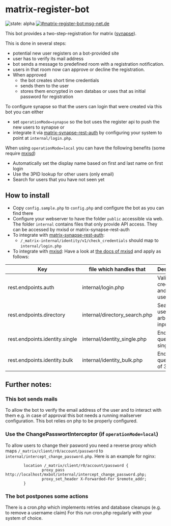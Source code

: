 # matrix-register-bot
![state: alpha](https://img.shields.io/badge/state-alpha-yellowgreen.svg)
[![#matrix-register-bot:msg-net.de](https://img.shields.io/badge/matrix-%23matrix--register--bot%3Amsg--net.de-brightgreen.svg)](https://matrix.to/#/#matrix-register-bot:msg-net.de)

This bot provides a two-step-registration for matrix ([synapse](https://github.com/matrix-org/synapse)).

This is done in several steps:
- potential new user registers on a bot-provided site
- user has to verify its mail address
- bot sends a message to predefined room with a registration notification.
- users in that room now can approve or decline the registration.
- When approved
  - the bot creates short time credentials
  - sends them to the user
  - stores them encrypted in own databas or uses that as initial password for registration

To configure synapse so that the users can login that were created via this bot you can either 
- set `operationMode=synapse` so the bot uses the register api to push the new users to synapse or 
- integrate it via [matrix-synapse-rest-auth](https://github.com/kamax-io/matrix-synapse-rest-auth#integrate) by configuring your system to point at `internal/login.php`.

When using `operationMode=local` you can have the following benefits (some require [mxisd](https://github.com/kamax-io/mxisd/blob/master/docs/stores/rest.md))
- Automatically set the display name based on first and last name on first login
- Use the 3PID lookup for other users (only email)
- Search for users that you have not seen yet

## How to install

- Copy `config.sample.php` to `config.php` and configure the bot as you can find there
- Configure your webserver to have the folder `public` accessible via web.
  The folder `internal` contains files that only provide API access. They can be accessed by mxisd or matrix-synapse-rest-auth 
- To integrate with [matrix-synapse-rest-auth](https://github.com/kamax-io/matrix-synapse-rest-auth):
  - `/_matrix-internal/identity/v1/check_credentials` should map to `internal/login.php`
- To integrate with [mxisd](https://github.com/kamax-io/mxisd): Have a look at [the docs of mxisd](https://github.com/kamax-io/mxisd/blob/master/docs/stores/rest.md) and apply as follows:


| Key                            | file which handles that       | Description                                          |
|--------------------------------|-------------------------------|------------------------------------------------------|
| rest.endpoints.auth            | internal/login.php            | Validate credentials and get user profile            |
| rest.endpoints.directory       | internal/directory_search.php | Search for users by arbitrary input                  |
| rest.endpoints.identity.single | internal/identity_single.php  | Endpoint to query a single 3PID                      |
| rest.endpoints.identity.bulk   | internal/identity_bulk.php    | Endpoint to query a list of 3PID                     |


## Further notes:

### This bot sends mails
To allow the bot to verify the email address of the user and to interact with them e.g. in case of approval this bot needs a running mailserver configuration.
This bot relies on php to be properly configured.

### Use the ChangePasswortInterceptor (if `operationMode=local`)

To allow users to change their pasword you need a reverse proxy which maps `/_matrix/client/r0/account/password` to `internal/intercept_change_password.php`.
Here is an example for nginx:
```
        location /_matrix/client/r0/account/password {
                proxy_pass http://localhost/mxbot/internal/intercept_change_password.php;
                proxy_set_header X-Forwarded-For $remote_addr;
        }
```
### The bot postpones some actions
There is a cron.php which implements retries and database cleanups (e.g. to remove a username claim)
For this run cron.php regularly with your system of choice.
